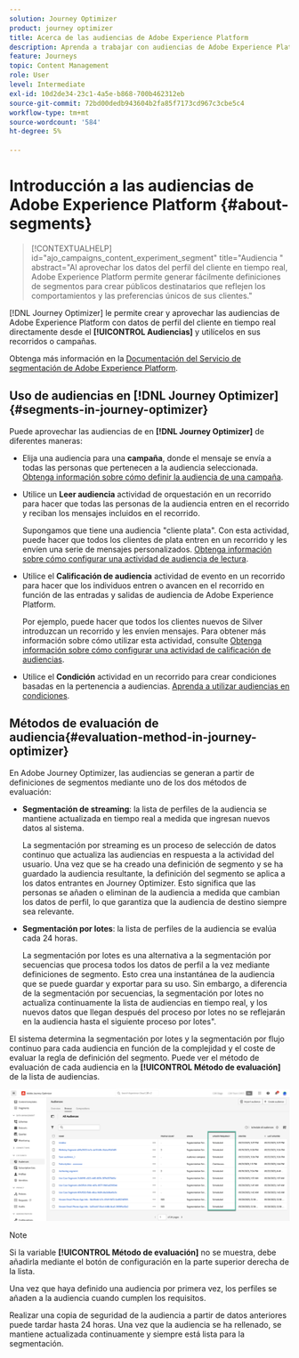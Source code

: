 ```yaml
---
solution: Journey Optimizer
product: journey optimizer
title: Acerca de las audiencias de Adobe Experience Platform
description: Aprenda a trabajar con audiencias de Adobe Experience Platform
feature: Journeys
topic: Content Management
role: User
level: Intermediate
exl-id: 10d2de34-23c1-4a5e-b868-700b462312eb
source-git-commit: 72bd00dedb943604b2fa85f7173cd967c3cbe5c4
workflow-type: tm+mt
source-wordcount: '584'
ht-degree: 5%

---
```


# Introducción a las audiencias de Adobe Experience Platform {#about-segments}

>[!CONTEXTUALHELP]
>id="ajo_campaigns_content_experiment_segment"
>title="Audiencia "
>abstract="Al aprovechar los datos del perfil del cliente en tiempo real, Adobe Experience Platform permite generar fácilmente definiciones de segmentos para crear públicos destinatarios que reflejen los comportamientos y las preferencias únicos de sus clientes."

[!DNL Journey Optimizer] le permite crear y aprovechar las audiencias de Adobe Experience Platform con datos de perfil del cliente en tiempo real directamente desde el **[!UICONTROL Audiencias]** y utilícelos en sus recorridos o campañas.

Obtenga más información en la [Documentación del Servicio de segmentación de Adobe Experience Platform](https://experienceleague.adobe.com/docs/experience-platform/segmentation/home.html).

## Uso de audiencias en [!DNL Journey Optimizer] {#segments-in-journey-optimizer}

Puede aprovechar las audiencias de en **[!DNL Journey Optimizer]** de diferentes maneras:

* Elija una audiencia para una **campaña**, donde el mensaje se envía a todas las personas que pertenecen a la audiencia seleccionada. [Obtenga información sobre cómo definir la audiencia de una campaña](../campaigns/create-campaign.md#define-the-audience-audience).

* Utilice un **Leer audiencia** actividad de orquestación en un recorrido para hacer que todas las personas de la audiencia entren en el recorrido y reciban los mensajes incluidos en el recorrido.

  Supongamos que tiene una audiencia &quot;cliente plata&quot;. Con esta actividad, puede hacer que todos los clientes de plata entren en un recorrido y les envíen una serie de mensajes personalizados. [Obtenga información sobre cómo configurar una actividad de audiencia de lectura](../building-journeys/read-audience.md#configuring-segment-trigger-activity).

* Utilice el **Calificación de audiencia** actividad de evento en un recorrido para hacer que los individuos entren o avancen en el recorrido en función de las entradas y salidas de audiencia de Adobe Experience Platform.

  Por ejemplo, puede hacer que todos los clientes nuevos de Silver introduzcan un recorrido y les envíen mensajes. Para obtener más información sobre cómo utilizar esta actividad, consulte [Obtenga información sobre cómo configurar una actividad de calificación de audiencias](../building-journeys/audience-qualification-events.md).

* Utilice el **Condición** actividad en un recorrido para crear condiciones basadas en la pertenencia a audiencias. [Aprenda a utilizar audiencias en condiciones](../building-journeys/condition-activity.md#using-a-segment).

## Métodos de evaluación de audiencia{#evaluation-method-in-journey-optimizer}

En Adobe Journey Optimizer, las audiencias se generan a partir de definiciones de segmentos mediante uno de los dos métodos de evaluación:

* **Segmentación de streaming**: la lista de perfiles de la audiencia se mantiene actualizada en tiempo real a medida que ingresan nuevos datos al sistema.

  La segmentación por streaming es un proceso de selección de datos continuo que actualiza las audiencias en respuesta a la actividad del usuario. Una vez que se ha creado una definición de segmento y se ha guardado la audiencia resultante, la definición del segmento se aplica a los datos entrantes en Journey Optimizer. Esto significa que las personas se añaden o eliminan de la audiencia a medida que cambian los datos de perfil, lo que garantiza que la audiencia de destino siempre sea relevante.

* **Segmentación por lotes**: la lista de perfiles de la audiencia se evalúa cada 24 horas.

  La segmentación por lotes es una alternativa a la segmentación por secuencias que procesa todos los datos de perfil a la vez mediante definiciones de segmento. Esto crea una instantánea de la audiencia que se puede guardar y exportar para su uso. Sin embargo, a diferencia de la segmentación por secuencias, la segmentación por lotes no actualiza continuamente la lista de audiencias en tiempo real, y los nuevos datos que llegan después del proceso por lotes no se reflejarán en la audiencia hasta el siguiente proceso por lotes&quot;.

El sistema determina la segmentación por lotes y la segmentación por flujo continuo para cada audiencia en función de la complejidad y el coste de evaluar la regla de definición del segmento. Puede ver el método de evaluación de cada audiencia en la **[!UICONTROL Método de evaluación]** de la lista de audiencias.

![](assets/evaluation-method.png)

>[!NOTE]
>
>Si la variable **[!UICONTROL Método de evaluación]** no se muestra, debe añadirla mediante el botón de configuración en la parte superior derecha de la lista.

Una vez que haya definido una audiencia por primera vez, los perfiles se añaden a la audiencia cuando cumplen los requisitos.

Realizar una copia de seguridad de la audiencia a partir de datos anteriores puede tardar hasta 24 horas. Una vez que la audiencia se ha rellenado, se mantiene actualizada continuamente y siempre está lista para la segmentación.
